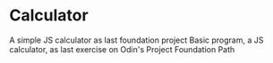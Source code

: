 # Calculator
A simple JS calculator as last foundation project 
Basic program, a JS calculator, as last exercise on Odin's Project Foundation Path


